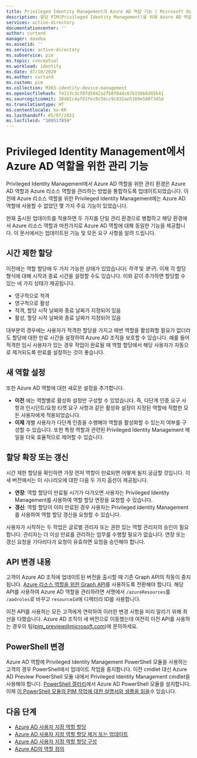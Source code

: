 ```yaml
---
title: Privileged Identity Management의 Azure AD 역할 기능 | Microsoft Docs
description: 할당 PIM(Privileged Identity Management)을 위해 Azure AD 역할을 관리하는 방법
services: active-directory
documentationcenter: ''
author: curtand
manager: daveba
ms.assetid: ''
ms.service: active-directory
ms.subservice: pim
ms.topic: conceptual
ms.workload: identity
ms.date: 07/10/2020
ms.author: curtand
ms.custom: pim
ms.collection: M365-identity-device-management
ms.openlocfilehash: f4113c3cf8fd5942a2fb8f644c67b15066d85b41
ms.sourcegitcommit: 38d81c4afd3fec0c56cc9c032ae5169e500f345d
ms.translationtype: HT
ms.contentlocale: ko-KR
ms.lasthandoff: 05/07/2021
ms.locfileid: "109517859"
---
```

# <a name="management-capabilities-for-azure-ad-roles-in-privileged-identity-management"></a>Privileged Identity Management에서 Azure AD 역할을 위한 관리 기능

Privileged Identity Management에서 Azure AD 역할을 위한 관리 환경은 Azure AD 역할과 Azure 리소스 역할을 관리하는 방법을 통합하도록 업데이트되었습니다. 이전에 Azure 리소스 역할을 위한 Privileged Identity Management에는 Azure AD 역할에 사용할 수 없었던 몇 가지 주요 기능이 있었습니다.

현재 출시된 업데이트를 적용하면 두 가지를 단일 관리 환경으로 병합하고 해당 환경에서 Azure 리소스 역할과 마찬가지로 Azure AD 역할에 대해 동일한 기능을 제공합니다. 이 문서에서는 업데이트된 기능 및 모든 요구 사항을 알려 드립니다.

## <a name="time-bound-assignments"></a>시간 제한 할당

이전에는 역할 할당에 두 가지 가능한 상태가 있었습니다( *적격* 및 *영구*). 이제 각 할당 형식에 대해 시작과 종료 시간을 설정할 수도 있습니다. 이와 같이 추가하면 할당할 수 있는 네 가지 상태가 제공됩니다.

- 영구적으로 적격
- 영구적으로 활성
- 적격, 할당 시작 날짜와 종료 날짜가 지정되어 있음
- 활성, 할당 시작 날짜와 종료 날짜가 지정되어 있음

대부분의 경우에는 사용자가 적격한 할당을 가지고 매번 역할을 활성화할 필요가 없더라도 할당에 대한 만료 시간을 설정하여 Azure AD 조직을 보호할 수 있습니다. 예를 들어 적격한 임시 사용자가 있는 경우 작업이 완료될 때 역할 할당에서 해당 사용자가 자동으로 제거되도록 만료를 설정하는 것이 좋습니다.

## <a name="new-role-settings"></a>새 역할 설정

또한 Azure AD 역할에 대한 새로운 설정을 추가합니다.

- **이전** 에는 역할별로 활성화 설정만 구성할 수 있었습니다. 즉, 다단계 인증 요구 사항과 인시던트/요청 티켓 요구 사항과 같은 활성화 설정이 지정된 역할에 적합한 모든 사용자에게 적용되었습니다.
- **이제** 개별 사용자가 다단계 인증을 수행해야 역할을 활성화할 수 있는지 여부를 구성할 수 있습니다. 또한 특정 역할과 관련된 Privileged Identity Management 메일을 더욱 효율적으로 제어할 수 있습니다.

## <a name="extend-and-renew-assignments"></a>할당 확장 또는 갱신

시간 제한 할당을 확인하면 가장 먼저 역할이 만료되면 어떻게 될지 궁금할 것입니다. 이 새 버전에서는 이 시나리오에 대한 다음 두 가지 옵션이 제공됩니다.

- **연장**: 역할 할당이 만료될 시기가 다가오면 사용자는 Privileged Identity Management를 사용하여 역할 할당 연장을 요청할 수 있습니다.
- **갱신**: 역할 할당이 이미 만료된 경우 사용자는 Privileged Identity Management를 사용하여 역할 할당 갱신을 요청할 수 있습니다.

사용자가 시작하는 두 작업은 글로벌 관리자 또는 권한 있는 역할 관리자의 승인이 필요합니다. 관리자는 더 이상 만료를 관리하는 업무를 수행할 필요가 없습니다. 연장 또는 갱신 요청을 기다리다가 요청이 유효하면 요청을 승인해야 합니다.

## <a name="api-changes"></a>API 변경 내용

고객이 Azure AD 조직에 업데이트된 버전을 출시할 때 기존 Graph API의 작동이 중지됩니다. [Azure 리소스 역할을 위한 Graph API](/graph/api/resources/privilegedidentitymanagement-resources?view=graph-rest-beta&preserve-view=true)를 사용하도록 전환해야 합니다. 해당 API를 사용하여 Azure AD 역할을 관리하려면 서명에서 `/azureResources`를 `/aadroles`로 바꾸고 `resourceId`에 디렉터리 ID를 사용합니다.

이전 API를 사용하는 모든 고객에게 연락하여 이러한 변경 사항을 미리 알리기 위해 최선을 다했습니다. Azure AD 조직이 새 버전으로 이동했는데 여전히 이전 API를 사용하는 경우의 팀(pim_preview@microsoft.com)에 문의하세요.

## <a name="powershell-change"></a>PowerShell 변경

Azure AD 역할에 Privileged Identity Management PowerShell 모듈을 사용하는 고객의 경우 PowerShell에서 업데이트 작업을 중지합니다. 이전 cmdlet 대신 Azure AD Preview PowerShell 모듈 내에서 Privileged Identity Management cmdlet을 사용해야 합니다. [PowerShell 갤러리](https://www.powershellgallery.com/packages/AzureADPreview/2.0.0.17)에서 Azure AD PowerShell 모듈을 설치합니다. 이제 [이 PowerShell 모듈의 PIM 작업에 대한 설명서와 샘플을 읽을](powershell-for-azure-ad-roles.md)수 있습니다.

## <a name="next-steps"></a>다음 단계

- [Azure AD 사용자 지정 역할 할당](azure-ad-custom-roles-assign.md)
- [Azure AD 사용자 지정 역할 할당 제거 또는 업데이트](azure-ad-custom-roles-update-remove.md)
- [Azure AD 사용자 지정 역할 할당 구성](azure-ad-custom-roles-configure.md)
- [Azure AD의 역할 정의](../roles/permissions-reference.md)

